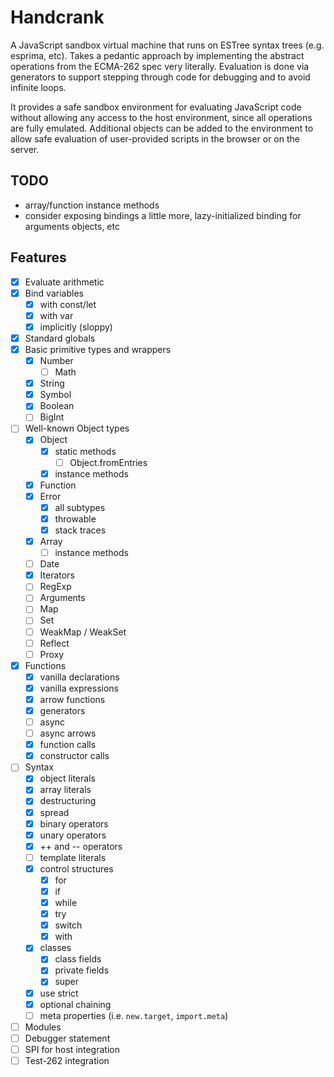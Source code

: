 # Handcrank

A JavaScript sandbox virtual machine that runs on ESTree syntax trees
(e.g. esprima, etc).  Takes a pedantic approach by implementing the
abstract operations from the ECMA-262 spec very literally.  Evaluation
is done via generators to support stepping through code for debugging
and to avoid infinite loops.

It provides a safe sandbox environment for evaluating JavaScript code
without allowing any access to the host environment, since all
operations are fully emulated.  Additional objects can be added to the
environment to allow safe evaluation of user-provided scripts in the
browser or on the server.

## TODO

- array/function instance methods
- consider exposing bindings a little more, lazy-initialized binding
  for arguments objects, etc

## Features

- [x] Evaluate arithmetic
- [x] Bind variables
    - [x] with const/let
    - [x] with var
    - [x] implicitly (sloppy)
- [x] Standard globals
- [x] Basic primitive types and wrappers
    - [x] Number
        - [ ] Math
    - [x] String
    - [x] Symbol
    - [x] Boolean
    - [ ] BigInt
- [ ] Well-known Object types
    - [x] Object
        - [x] static methods
            - [ ] Object.fromEntries
        - [x] instance methods
    - [x] Function
    - [x] Error
        - [x] all subtypes
        - [x] throwable
        - [x] stack traces
    - [x] Array
        - [ ] instance methods
    - [ ] Date
    - [x] Iterators
    - [ ] RegExp
    - [ ] Arguments
    - [ ] Map
    - [ ] Set
    - [ ] WeakMap / WeakSet
    - [ ] Reflect
    - [ ] Proxy
- [x] Functions
    - [x] vanilla declarations
    - [x] vanilla expressions
    - [x] arrow functions
    - [x] generators
    - [ ] async
    - [ ] async arrows
    - [x] function calls
    - [x] constructor calls
- [ ] Syntax
    - [x] object literals
    - [x] array literals
    - [x] destructuring
    - [x] spread
    - [x] binary operators
    - [x] unary operators
    - [x] ++ and -- operators
    - [ ] template literals
    - [x] control structures
        - [x] for
        - [x] if
        - [x] while
        - [x] try
        - [x] switch
        - [x] with
    - [x] classes
        - [x] class fields
        - [x] private fields
        - [x] super
    - [x] use strict
    - [x] optional chaining
    - [ ] meta properties (i.e. `new.target`, `import.meta`)
- [ ] Modules
- [ ] Debugger statement
- [ ] SPI for host integration
- [ ] Test-262 integration
